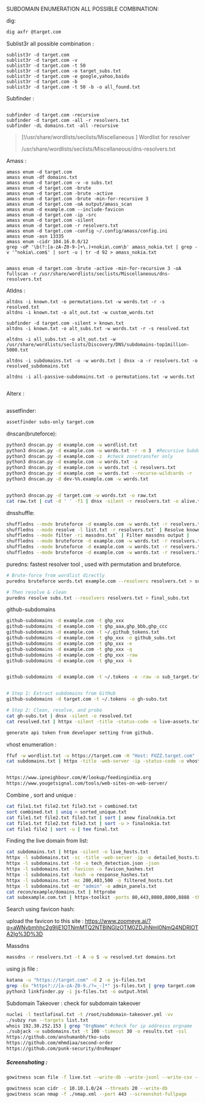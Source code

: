 
SUBDOMAIN ENUMERATION ALL POSSIBLE COMBINATION:

dig:
```bash
dig axfr @target.com
```

Sublist3r all possible combination :
```
sublist3r -d target.com
sublist3r -d target.com -v
sublist3r -d target.com -t 50
sublist3r -d target.com -o target_subs.txt
sublist3r -d target.com -e google,yahoo,baidu
sublist3r -d target.com -b
sublist3r -d target.com -t 50 -b -o all_found.txt
```

Subfinder :
```

subfinder -d target.com -recursive
subfinder -d target.com -all -r resolvers.txt
subfinder -dL domains.txt -all -recursive

```

> [!/usr/share/wordlists/seclists/Miscellaneous ] Wordlist for resolver
> 
>/usr/share/wordlists/seclists/Miscellaneous/dns-resolvers.txt

Amass :
```
amass enum -d target.com
amass enum -df domains.txt
amass enum -d target.com -v -o subs.txt
amass enum -d target.com -brute
amass enum -d target.com -brute -active
amass enum -d target.com -brute -min-for-recursive 3
amass enum -d target.com -oA output/amass_scan
amass enum -d example.com --include-favicon
amass enum -d target.com -ip -src
amass enum -d target.com -silent
amass enum -d target.com -r resolvers.txt
amass enum -d target.com -config ~/.config/amass/config.ini
amass enum -asn 13335
amass enum -cidr 104.16.0.0/12
grep -oP '\b(?:[a-zA-Z0-9-]+\.)+nokia\.com\b' amass_nokia.txt | grep -v '^nokia\.com$' | sort -u | tr -d 92 > amass_nokia.txt 


amass enum -d target.com -brute -active -min-for-recursive 3 -oA fullscan -r /usr/share/wordlists/seclists/Miscellaneous/dns-resolvers.txt

```


Atldns :
```altdns -i known.txt -o permutations.txt -w words.txt
altdns -i known.txt -o permutations.txt -w words.txt -r -s resolved.txt
altdns -i known.txt -o alt_out.txt -w custom_words.txt

subfinder -d target.com -silent > known.txt
altdns -i known.txt -o alt_subs.txt -w words.txt -r -s resolved.txt

altdns -i all_subs.txt -o alt_out.txt -w /usr/share/wordlists/seclists/Discovery/DNS/subdomains-top1million-5000.txt

altdns -i subdomains.txt -o -w words.txt | dnsx -a -r resolvers.txt -o resolved_subdomains.txt

altdns -i all-passive-subdomains.txt -o permutations.txt -w words.txt


```


Alterx :
```bash

```


assetfinder:
```bash
assetfinder subs-only target.com
```


dnscan(bruteforce):
```bash
python3 dnscan.py -d example.com -w wordlist.txt
python3 dnscan.py -d example.com -w words.txt -r -m 3  #Recursive Subdomain Brute
python3 dnscan.py -d example.com -z  #check zonetransfer only
python3 dnscan.py -d example.com -w words.txt -a
python3 dnscan.py -d example.com -w words.txt -L resolvers.txt
python3 dnscan.py -d example.com -w words.txt --recurse-wildcards -r
python3 dnscan.py -d dev-%%.example.com -w words.txt


python3 dnscan.py -d target.com -w words.txt -o raw.txt
cat raw.txt | cut -d ' ' -f1 | dnsx -silent -r resolvers.txt -o alive.txt


```

dnsshuffle:
```bash
shuffledns --mode bruteforce -d example.com -w words.txt -r resolvers.txt` | Brute-force subdomains 
shuffledns --mode resolve -l list.txt -r resolvers.txt` | Resolve known subs |
shuffledns --mode filter -ri massdns.txt` | Filter massdns output |
shuffledns --mode bruteforce -d example.com -w words.txt -r resolvers.txt -tr trusted.txt -sw
shuffledns --mode bruteforce -d example.com -w words.txt -r resolvers.txt -t 20000 --retries 2
shuffledns --mode bruteforce -d example.com -w words.txt -r resolvers.txt -tr trusted.txt -sw


```


puredns: fastest resolver tool  , used with permutation and bruteforce.
```bash
# Brute-force from wordlist directly
puredns bruteforce words.txt example.com --resolvers resolvers.txt > subs.txt

# Then resolve & clean
puredns resolve subs.txt --resolvers resolvers.txt > final_subs.txt

```


github-subdomains
```bash
github-subdomains -d example.com -t ghp_xxx
github-subdomains -d example.com -t ghp_aaa,ghp_bbb,ghp_ccc
github-subdomains -d example.com -t ~/.github_tokens.txt
github-subdomains -d example.com -t ghp_xxx -o github_subs.txt
github-subdomains -d example.com -t ghp_xxx -e
github-subdomains -d example.com -t ghp_xxx -q
github-subdomains -d example.com -t ghp_xxx -raw
github-subdomains -d example.com -t ghp_xxx -k


github-subdomains -d example.com -t ~/.tokens -e -raw -o sub_target.txt


# Step 1: Extract subdomains from GitHub
github-subdomains -d target.com -t ~/.tokens -o gh-subs.txt

# Step 2: Clean, resolve, and probe
cat gh-subs.txt | dnsx -silent -o resolved.txt
cat resolved.txt | httpx -silent -title -status-code -o live-assets.txt

generate api token from developer setting from github.
```

vhost enumeration :
```bash
ffuf -w wordlist.txt -u https://target.com -H "Host: FUZZ.target.com"
cat subdomains.txt | httpx -title -web-server -ip -status-code -o vhosts.txt


https://www.ipneighbour.com/#/lookup/feedingindia.org
https://www.yougetsignal.com/tools/web-sites-on-web-server/
```


Combine , sort and unique :
```bash
cat file1.txt file2.txt file3.txt > combined.txt 
sort combined.txt | uniq > sorted_unique.txt
cat file1.txt file2.txt file3.txt | sort | anew finalnokia.txt 
cat file1.txt file2.txt file3.txt | sort -u > finalnokia.txt
cat file1 file2 | sort -u | tee final.txt
```



Finding the live domain from list:
```bash
cat subdomains.txt | httpx -silent -o live_hosts.txt
httpx -l subdomains.txt -sc -title -web-server -ip -o detailed_hosts.txt
httpx -l subdomains.txt -td -o tech_detection.json -json
httpx -l subdomains.txt -favicon -o favicon_hashes.txt
httpx -l subdomains.txt -hash -o response_hashes.txt
httpx -l subdomains.txt -mc 200,403,500 -o filtered_hosts.txt
httpx -l subdomains.txt -mr "admin" -o admin_panels.txt
cat recon/example/domains.txt | httprobe
cat subexample.com.txt | httpx-toolkit -ports 80,443,8080,8000,8888 -threads 200 > subexample.coms_alive.txt
```


Search using favicon hash:

upload the favicon to this site :
https://www.zoomeye.ai/?q=aWNvbmhhc2g9IjE1OTNmMTQ2NTBlNGIzOTM0ZDJhNmI0NmQ4NDRlOTA2Ig%3D%3D





Massdns
```bash
massdns -r resolvers.txt -t A -o S -w resolved.txt domains.txt
```


using js file :
```bash
katana -u "https://target.com" -d 2 -o js-files.txt
grep -Eo "https?://[a-zA-Z0-9./?=_-]*" js-files.txt | grep target.com
python3 linkfinder.py -i js-files.txt -o output.html

```


Subdomain Takeover :
check for subdomain takeover
```bash
nuclei -l testlafinal.txt -t /root/subdomain-takeover.yml -vv
./subzy run --targets list.txt
whois 192.30.252.153 | grep "OrgName" #check for ip addresss orgname
./subjack -w subdomains.txt -t 100 -timeout 30 -o results.txt -ssl
https://github.com/anshumanbh/tko-subs
https://github.com/mhmdiaa/second-order
https://github.com/punk-security/dnsReaper
```



##### Screenshoting :
```bash
gowitness scan file -f live.txt --write-db --write-jsonl --write-csv --screenshot-format png --screenshot-fullpage --threads 15 

gowitness scan cidr -c 10.10.1.0/24 --threads 20 --write-db
gowitness scan nmap -f ./nmap.xml --port 443 --screenshot-fullpage

```

